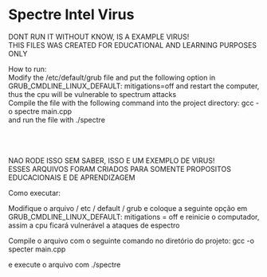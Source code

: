 # Spectre Intel Virus
DONT RUN IT WITHOUT KNOW, IS A EXAMPLE VIRUS!
<BR/>
THIS FILES WAS CREATED FOR EDUCATIONAL AND LEARNING PURPOSES ONLY

How to run:
<br/>
Modify the /etc/default/grub file and put the following option in GRUB_CMDLINE_LINUX_DEFAULT: mitigations=off and restart the computer, thus the cpu will be vulnerable to spectrum attacks
<br/>
Compile the file with the following command into the project directory: gcc -o spectre main.cpp
<br/>
and run the file with ./spectre

<br/>
<br/>
<br/>
NAO RODE ISSO SEM SABER, ISSO E UM EXEMPLO DE VIRUS!
<BR/>
ESSES ARQUIVOS FORAM CRIADOS PARA SOMENTE PROPOSITOS EDUCACIONAIS E DE APRENDIZAGEM

<br/>


Como executar:


Modifique o arquivo / etc / default / grub e coloque a seguinte opção em GRUB_CMDLINE_LINUX_DEFAULT: mitigations = off e reinicie o computador, assim a cpu ficará vulnerável a ataques de espectro


Compile o arquivo com o seguinte comando no diretório do projeto: gcc -o specter main.cpp


e execute o arquivo com ./spectre

